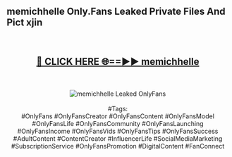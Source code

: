 <h2>memichhelle Only.Fans Leaked Private Files And Pict xjin</h2>
<br>
<div align="center">
<h2><a href="https://mediafiles.top/memichhelle" rel="nofollow">🔴 CLICK HERE 🌐==►► memichhelle</a></h2>
<br>
<br>
<a href="https://mediafiles.top/memichhelle" rel="nofollow" data-target="animated-image.originalLink"><img src="https://i.ibb.co.com/WyWwxjT/player-gif2.gif" alt="memichhelle Leaked OnlyFans" style="max-width: 100%; display: inline-block;" data-target="animated-image.originalImage"></a>
<br><br>
#Tags:
<br>
#OnlyFans #OnlyFansCreator #OnlyFansContent #OnlyFansModel #OnlyFansLife #OnlyFansCommunity #OnlyFansLaunching #OnlyFansIncome #OnlyFansVids #OnlyFansTips #OnlyFansSuccess #AdultContent #ContentCreator #InfluencerLife #SocialMediaMarketing #SubscriptionService #OnlyFansPromotion #DigitalContent #FanConnect
</div>
<br>